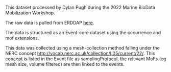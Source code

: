 This dataset processed by Dylan Pugh during the 2022 Marine BioData Mobilization Workshop.

The raw data is pulled from ERDDAP [here](https://www.neracoos.org/erddap/tabledap/WBTS_CFIN_2005_2017.csv).

The data is structured as an Event-core dataset using the occurrence and mof extensions.

This data was collected using a mesh-collection method falling under the NERC concept http://vocab.nerc.ac.uk/collection/L05/current/22/. 
This concept is listed in the Event file as samplingProtocol, the relevant MoFs (eg mesh size, volume filtered) are then linked to the events.
